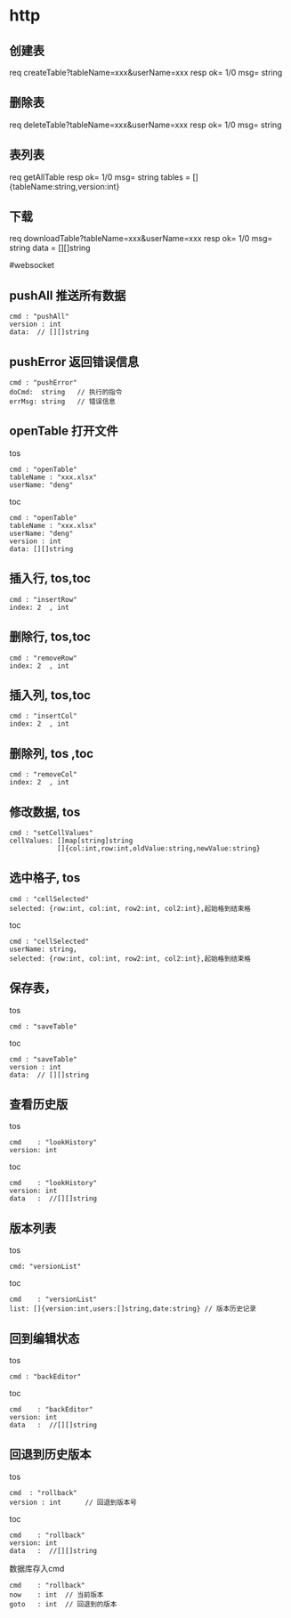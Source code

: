# http
## 创建表 
req  createTable?tableName=xxx&userName=xxx
resp ok= 1/0
     msg= string

## 删除表 
req  deleteTable?tableName=xxx&userName=xxx
resp ok= 1/0
     msg= string

## 表列表 
req  getAllTable
resp ok= 1/0
     msg= string
     tables = []{tableName:string,version:int}

## 下载
req  downloadTable?tableName=xxx&userName=xxx
resp ok= 1/0
     msg= string
     data = [][]string
        
#websocket
## pushAll 推送所有数据
```
cmd : "pushAll"
version : int
data:  // [][]string
```

## pushError 返回错误信息
```
cmd : "pushError"
doCmd:  string   // 执行的指令
errMsg: string   // 错误信息
```

## openTable 打开文件
tos
```
cmd : "openTable"
tableName : "xxx.xlsx"
userName: "deng"
```

toc
```
cmd : "openTable"
tableName : "xxx.xlsx"
userName: "deng"
version : int
data: [][]string
```

## 插入行, tos,toc
```
cmd : "insertRow"
index: 2  , int
```
## 删除行, tos,toc
```
cmd : "removeRow"
index: 2  , int
```
## 插入列, tos,toc
```
cmd : "insertCol"
index: 2  , int
```
## 删除列, tos ,toc
```
cmd : "removeCol"
index: 2  , int
```

## 修改数据, tos
```
cmd : "setCellValues"
cellValues: []map[string]string
            []{col:int,row:int,oldValue:string,newValue:string}
```

## 选中格子, tos
```
cmd : "cellSelected"
selected: {row:int, col:int, row2:int, col2:int},起始格到结束格 
```
toc
```
cmd : "cellSelected"
userName: string,
selected: {row:int, col:int, row2:int, col2:int},起始格到结束格 
```

## 保存表，
tos
```
cmd : "saveTable"
```
toc
```
cmd : "saveTable"
version : int
data:  // [][]string
```

## 查看历史版
tos
```
cmd    : "lookHistory"
version: int
```

toc
```
cmd    : "lookHistory"
version: int
data   :  //[][]string
```

## 版本列表
tos
```
cmd: "versionList"
```

toc
```
cmd    : "versionList"
list: []{version:int,users:[]string,date:string} // 版本历史记录
```

## 回到编辑状态
tos
```
cmd : "backEditor"
```

toc
```
cmd    : "backEditor"
version: int
data   :  //[][]string
```

## 回退到历史版本
tos
```
cmd  : "rollback"
version : int      // 回退到版本号
```

toc
```
cmd    : "rollback"
version: int
data   :  //[][]string
```

数据库存入cmd
```
cmd    : "rollback"
now    : int  // 当前版本
goto   : int  // 回退到的版本
```